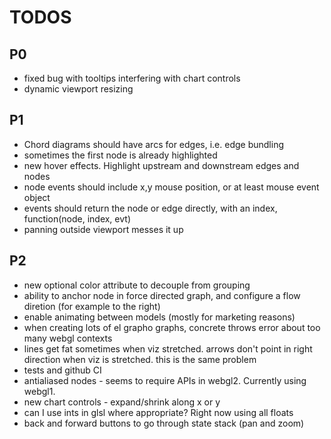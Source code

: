 # TODOS

## P0
* fixed bug with tooltips interfering with chart controls
* dynamic viewport resizing

## P1
* Chord diagrams should have arcs for edges, i.e. edge bundling
* sometimes the first node is already highlighted
* new hover effects.  Highlight upstream and downstream edges and nodes
* node events should include x,y mouse position, or at least mouse event object
* events should return the node or edge directly, with an index, function(node, index, evt)
* panning outside viewport messes it up

## P2
* new optional color attribute to decouple from grouping
* ability to anchor node in force directed graph, and configure a flow diretion (for example to the right)
* enable animating between models (mostly for marketing reasons)
* when creating lots of el grapho graphs, concrete throws error about too many webgl contexts
* lines get fat sometimes when viz stretched.  arrows don't point in right direction when viz is stretched.  this is the same problem
* tests and github CI
* antialiased nodes - seems to require APIs in webgl2.  Currently using webgl1.
* new chart controls - expand/shrink along x or y
* can I use ints in glsl where appropriate? Right now using all floats
* back and forward buttons to go through state stack (pan and zoom)
